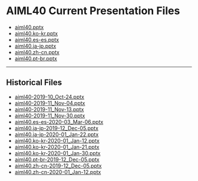 <!--
This is a machine generated file,
and should not be edited,
as it will be overwritten with future updates.

If you have questions around this process
please contact Scott Cate
-->

# AIML40 Current Presentation Files

- [aiml40.pptx](https://globaleventcdn.blob.core.windows.net/assets/aiml/aiml40/aiml40.pptx)
- [aiml40.ko-kr.pptx](https://globaleventcdn.blob.core.windows.net/assets/aiml/aiml40/aiml40.ko-kr.pptx)
- [aiml40.es-es.pptx](https://globaleventcdn.blob.core.windows.net/assets/aiml/aiml40/aiml40.es-es.pptx)
- [aiml40.ja-jp.pptx](https://globaleventcdn.blob.core.windows.net/assets/aiml/aiml40/aiml40.ja-jp.pptx)
- [aiml40.zh-cn.pptx](https://globaleventcdn.blob.core.windows.net/assets/aiml/aiml40/aiml40.zh-cn.pptx)
- [aiml40.pt-br.pptx](https://globaleventcdn.blob.core.windows.net/assets/aiml/aiml40/aiml40.pt-br.pptx)
---
## Historical Files
- [aiml40-2019-10_Oct-24.pptx](https://globaleventcdn.blob.core.windows.net/assets/aiml/aiml40/aiml40-2019-10_Oct-24.pptx)
- [aiml40-2019-11_Nov-04.pptx](https://globaleventcdn.blob.core.windows.net/assets/aiml/aiml40/aiml40-2019-11_Nov-04.pptx)
- [aiml40-2019-11_Nov-13.pptx](https://globaleventcdn.blob.core.windows.net/assets/aiml/aiml40/aiml40-2019-11_Nov-13.pptx)
- [aiml40-2019-11_Nov-30.pptx](https://globaleventcdn.blob.core.windows.net/assets/aiml/aiml40/aiml40-2019-11_Nov-30.pptx)
- [aiml40.es-es-2020-03_Mar-06.pptx](https://globaleventcdn.blob.core.windows.net/assets/aiml/aiml40/aiml40.es-es-2020-03_Mar-06.pptx)
- [aiml40.ja-jp-2019-12_Dec-05.pptx](https://globaleventcdn.blob.core.windows.net/assets/aiml/aiml40/aiml40.ja-jp-2019-12_Dec-05.pptx)
- [aiml40.ja-jp-2020-01_Jan-22.pptx](https://globaleventcdn.blob.core.windows.net/assets/aiml/aiml40/aiml40.ja-jp-2020-01_Jan-22.pptx)
- [aiml40.ko-kr-2020-01_Jan-12.pptx](https://globaleventcdn.blob.core.windows.net/assets/aiml/aiml40/aiml40.ko-kr-2020-01_Jan-12.pptx)
- [aiml40.ko-kr-2020-01_Jan-21.pptx](https://globaleventcdn.blob.core.windows.net/assets/aiml/aiml40/aiml40.ko-kr-2020-01_Jan-21.pptx)
- [aiml40.ko-kr-2020-01_Jan-30.pptx](https://globaleventcdn.blob.core.windows.net/assets/aiml/aiml40/aiml40.ko-kr-2020-01_Jan-30.pptx)
- [aiml40.pt-br-2019-12_Dec-05.pptx](https://globaleventcdn.blob.core.windows.net/assets/aiml/aiml40/aiml40.pt-br-2019-12_Dec-05.pptx)
- [aiml40.zh-cn-2019-12_Dec-05.pptx](https://globaleventcdn.blob.core.windows.net/assets/aiml/aiml40/aiml40.zh-cn-2019-12_Dec-05.pptx)
- [aiml40.zh-cn-2020-01_Jan-12.pptx](https://globaleventcdn.blob.core.windows.net/assets/aiml/aiml40/aiml40.zh-cn-2020-01_Jan-12.pptx)


